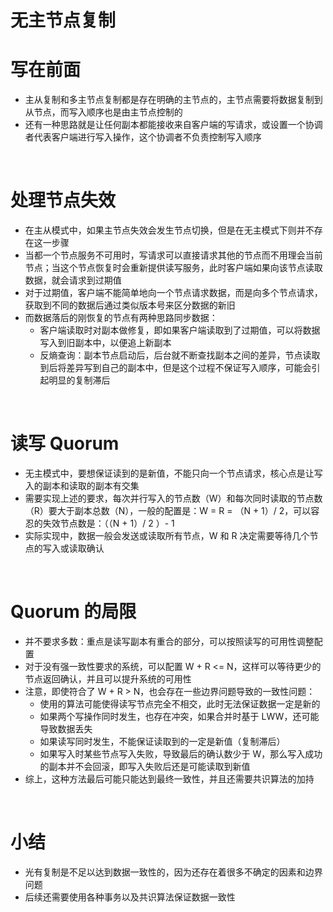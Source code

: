 # 无主节点复制



# 写在前面

- 主从复制和多主节点复制都是存在明确的主节点的，主节点需要将数据复制到从节点，而写入顺序也是由主节点控制的
- 还有一种思路就是让任何副本都能接收来自客户端的写请求，或设置一个协调者代表客户端进行写入操作，这个协调者不负责控制写入顺序



<br/>

# 处理节点失效

- 在主从模式中，如果主节点失效会发生节点切换，但是在无主模式下则并不存在这一步骤
- 当都一个节点服务不可用时，写请求可以直接请求其他的节点而不用理会当前节点；当这个节点恢复时会重新提供读写服务，此时客户端如果向该节点读取数据，就会请求到过期值
- 对于过期值，客户端不能简单地向一个节点请求数据，而是向多个节点请求，获取到不同的数据后通过类似版本号来区分数据的新旧
- 而数据落后的刚恢复的节点有两种思路同步数据：
  - 客户端读取时对副本做修复，即如果客户端读取到了过期值，可以将数据写入到旧副本中，以便追上新副本
  - 反熵查询：副本节点启动后，后台就不断查找副本之间的差异，节点读取到后将差异写到自己的副本中，但是这个过程不保证写入顺序，可能会引起明显的复制滞后



<br/>

# 读写 Quorum

- 无主模式中，要想保证读到的是新值，不能只向一个节点请求，核心点是让写入的副本和读取的副本有交集
- 需要实现上述的要求，每次并行写入的节点数（W）和每次同时读取的节点数（R）要大于副本总数（N），一般的配置是：W = R = （N + 1）/ 2，可以容忍的失效节点数是：（（N + 1）/ 2 ）- 1
- 实际实现中，数据一般会发送或读取所有节点，W 和 R 决定需要等待几个节点的写入或读取确认



<br/>

# Quorum 的局限

- 并不要求多数：重点是读写副本有重合的部分，可以按照读写的可用性调整配置
- 对于没有强一致性要求的系统，可以配置 W + R <= N，这样可以等待更少的节点返回确认，并且可以提升系统的可用性
- 注意，即使符合了 W + R > N，也会存在一些边界问题导致的一致性问题：
  - 使用的算法可能使得读写节点完全不相交，此时无法保证数据一定是新的
  - 如果两个写操作同时发生，也存在冲突，如果合并时基于 LWW，还可能导致数据丢失
  - 如果读写同时发生，不能保证读取到的一定是新值（复制滞后）
  - 如果写入时某些节点写入失败，导致最后的确认数少于 W，那么写入成功的副本并不会回滚，即写入失败后还是可能读取到新值
- 综上，这种方法最后可能只能达到最终一致性，并且还需要共识算法的加持



<br/>

# 小结

- 光有复制是不足以达到数据一致性的，因为还存在着很多不确定的因素和边界问题
- 后续还需要使用各种事务以及共识算法保证数据一致性